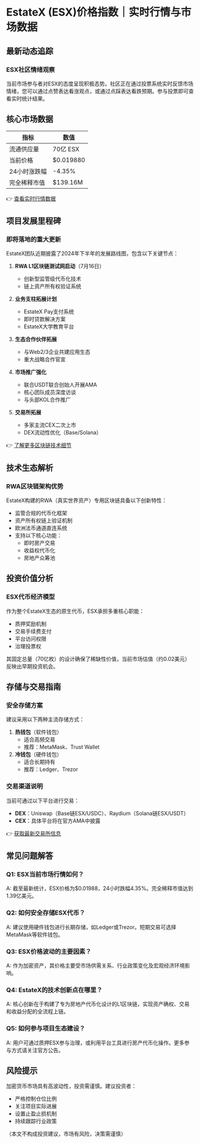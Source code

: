 # EstateX (ESX)价格指数｜实时行情与市场数据

## 最新动态追踪

### ESX社区情绪观察
当前市场参与者对ESX的态度呈现积极态势。社区正在通过投票系统实时反馈市场情绪，您可以通过点赞表达看涨观点，或通过点踩表达看跌预期。参与投票即可查看实时统计结果。

## 核心市场数据
| 指标 | 数值 |
|------|------|
| 流通供应量 | 70亿 ESX |
| 当前价格 | $0.019880 |
| 24小时涨跌幅 | -4.35% |
| 完全稀释市值 | $139.16M |

👉 [查看实时行情数据](https://bit.ly/okx_welcome)

## 项目发展里程碑

### 即将落地的重大更新
EstateX团队近期披露了2024年下半年的发展路线图，包含以下关键节点：

1. **RWA L1区块链测试网启动**（7月16日）
   - 创新型监管级代币化技术
   - 链上资产所有权验证系统

2. **业务支柱拓展计划**
   - EstateX Pay支付系统
   - 即时贷款解决方案
   - EstateX大学教育平台

3. **生态合作伙伴拓展**
   - 与Web2/3企业共建应用生态
   - 重大战略合作官宣

4. **市场推广强化**
   - 联合USDT联合创始人开展AMA
   - 核心团队成员深度访谈
   - 与头部KOL合作推广

5. **交易所拓展**
   - 多家主流CEX二次上市
   - DEX流动性优化（Base/Solana）

👉 [了解更多区块链技术细节](https://bit.ly/okx_welcome)

## 技术生态解析

### RWA区块链架构优势
EstateX构建的RWA（真实世界资产）专用区块链具备以下创新特性：
- 监管合规的代币化框架
- 资产所有权链上验证机制
- 欧洲法币通道直连系统
- 支持以下核心功能：
  - 即时房产交易
  - 收益权代币化
  - 房地产众筹池

## 投资价值分析

### ESX代币经济模型
作为整个EstateX生态的原生代币，ESX承担多重核心职能：
- 质押奖励机制
- 交易手续费支付
- 平台访问权限
- 治理投票权

其固定总量（70亿枚）的设计确保了稀缺性价值，当前市场估值（约0.02美元）反映出早期投资机会。

## 存储与交易指南

### 安全存储方案
建议采用以下两种主流存储方式：
1. **热钱包**（软件钱包）
   - 适合高频交易
   - 推荐：MetaMask、Trust Wallet
2. **冷钱包**（硬件钱包）
   - 适合长期持有
   - 推荐：Ledger、Trezor

### 交易渠道说明
当前可通过以下平台进行交易：
- **DEX**：Uniswap（Base链ESX/USDC）、Raydium（Solana链ESX/USDT）
- **CEX**：具体平台将在官方AMA中披露

👉 [获取最新交易所信息](https://bit.ly/okx_welcome)

## 常见问题解答

### Q1: ESX当前市场行情如何？
A: 截至最新统计，ESX价格为$0.01988，24小时跌幅4.35%。完全稀释市值达到1.39亿美元。

### Q2: 如何安全存储ESX代币？
A: 建议使用硬件钱包进行长期存储，如Ledger或Trezor。短期交易可选择MetaMask等软件钱包。

### Q3: ESX价格波动的主要因素？
A: 作为加密资产，其价格主要受市场供需关系、行业政策变化及宏观经济环境影响。

### Q4: EstateX的技术创新点在哪里？
A: 核心创新在于构建了专为房地产代币化设计的L1区块链，实现资产确权、交易和收益分配的全流程上链。

### Q5: 如何参与项目生态建设？
A: 用户可通过质押ESX参与治理，或利用平台工具进行房产代币化操作。更多参与方式请关注官方公告。

## 风险提示
加密货币市场具有高波动性，投资需谨慎。建议投资者：
- 严格控制仓位比例
- 关注项目实际进展
- 设置止盈止损机制
- 持续跟踪行业政策

（本文不构成投资建议，市场有风险，决策需谨慎）